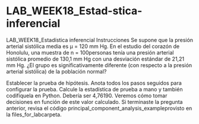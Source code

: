 # LAB_WEEK18_Estad-stica-inferencial
LAB_WEEK18_Estadística inferencial
Instrucciones
Se supone que la presión arterial sistólica media es μ = 120 mm Hg. En el estudio del corazón de Honolulu, una muestra de n = 100personas tenía una presión arterial sistólica promedio de 130,1 mm Hg con una desviación estándar de 21,21 mm Hg. ¿El grupo es significativamente diferente (con respecto a la presión arterial sistólica) de la población normal?

Establecer la prueba de hipótesis.
Anota todos los pasos seguidos para configurar la prueba.
Calcule la estadística de prueba a mano y también codifíquela en Python. Debería ser 4,76190. Veremos cómo tomar decisiones en función de este valor calculado.
Si terminaste la pregunta anterior, revisa el código principal_component_analysis_exampleprovisto en la files_for_labcarpeta.
